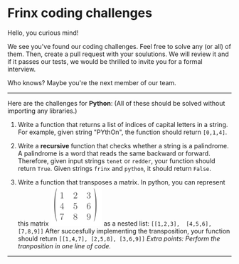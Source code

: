 # Frinx coding challenges

Hello, you curious mind!  

We see you've found our coding challenges. Feel free to solve any (or all) of them. Then, create a pull request with your soulutions. 
We will review it and if it passes our tests, we would be thrilled to invite you for a formal interview.

Who knows? Maybe you're the next member of our team.  

___

Here are the challenges for **Python**:
(All of these should be solved without importing any libraries.)


1. Write a function that returns a list of indices of capital letters in a string. 
   For example, given string "PYthOn", the function should return `[0,1,4]`.


2. Write a **recursive** function that checks whether a string is a palindrome. 
   A palindrome is a word that reads the same backward or forward. 
   Therefore, given input strings `tenet` or `redder`, your function should return `True`.
   Given strings `frinx` and `python`, it should return `False`.


3. Write a function that transposes a matrix. In python, you can represent this matrix 
    ![Matrix](resources/matrix.png)
    as a nested list:
   `[[1,2,3],  [4,5,6],  [7,8,9]]`
   After succesfully implementing the transposition, your function should return 
   `[[1,4,7], [2,5,8], [3,6,9]]`
  *Extra points: Perform the tranposition in one line of code.*
___
